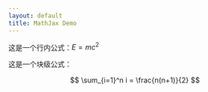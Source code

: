 ```yaml
---
layout: default
title: MathJax Demo
---
```


这是一个行内公式：$E=mc^2$

这是一个块级公式：

$$
\sum_{i=1}^n i = \frac{n(n+1)}{2}
$$
